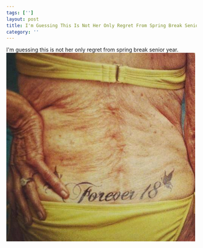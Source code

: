 ```yaml
---
tags: ['']
layout: post
title: I'm Guessing This Is Not Her Only Regret From Spring Break Senior Year
category: ''
---
```

I'm guessing this is not her only regret from spring break senior year.
![I'm guessing this is not her only regret from spring break senior year.](/uploads/2015-2-15-im-guessing-this-is-not-her-only-regret-from-spring-break-senior-year.jpg)
